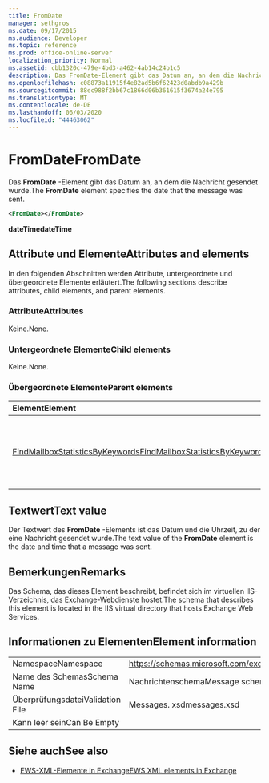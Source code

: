 ```yaml
---
title: FromDate
manager: sethgros
ms.date: 09/17/2015
ms.audience: Developer
ms.topic: reference
ms.prod: office-online-server
localization_priority: Normal
ms.assetid: cbb1320c-479e-4bd3-a462-4ab14c24b1c5
description: Das FromDate-Element gibt das Datum an, an dem die Nachricht gesendet wurde.
ms.openlocfilehash: c08873a11915f4e82ad5b6f62423d0abdb9a429b
ms.sourcegitcommit: 88ec988f2bb67c1866d06b361615f3674a24e795
ms.translationtype: MT
ms.contentlocale: de-DE
ms.lasthandoff: 06/03/2020
ms.locfileid: "44463062"
---
```

# <a name="fromdate"></a><span data-ttu-id="110cd-103">FromDate</span><span class="sxs-lookup"><span data-stu-id="110cd-103">FromDate</span></span>

<span data-ttu-id="110cd-104">Das **FromDate** -Element gibt das Datum an, an dem die Nachricht gesendet wurde.</span><span class="sxs-lookup"><span data-stu-id="110cd-104">The **FromDate** element specifies the date that the message was sent.</span></span> 
  
```XML
<FromDate></FromDate>
```

 <span data-ttu-id="110cd-105">**dateTime**</span><span class="sxs-lookup"><span data-stu-id="110cd-105">**dateTime**</span></span>
## <a name="attributes-and-elements"></a><span data-ttu-id="110cd-106">Attribute und Elemente</span><span class="sxs-lookup"><span data-stu-id="110cd-106">Attributes and elements</span></span>

<span data-ttu-id="110cd-107">In den folgenden Abschnitten werden Attribute, untergeordnete und übergeordnete Elemente erläutert.</span><span class="sxs-lookup"><span data-stu-id="110cd-107">The following sections describe attributes, child elements, and parent elements.</span></span>
  
### <a name="attributes"></a><span data-ttu-id="110cd-108">Attribute</span><span class="sxs-lookup"><span data-stu-id="110cd-108">Attributes</span></span>

<span data-ttu-id="110cd-109">Keine.</span><span class="sxs-lookup"><span data-stu-id="110cd-109">None.</span></span>
  
### <a name="child-elements"></a><span data-ttu-id="110cd-110">Untergeordnete Elemente</span><span class="sxs-lookup"><span data-stu-id="110cd-110">Child elements</span></span>

<span data-ttu-id="110cd-111">Keine.</span><span class="sxs-lookup"><span data-stu-id="110cd-111">None.</span></span>
  
### <a name="parent-elements"></a><span data-ttu-id="110cd-112">Übergeordnete Elemente</span><span class="sxs-lookup"><span data-stu-id="110cd-112">Parent elements</span></span>

|<span data-ttu-id="110cd-113">**Element**</span><span class="sxs-lookup"><span data-stu-id="110cd-113">**Element**</span></span>|<span data-ttu-id="110cd-114">**Beschreibung**</span><span class="sxs-lookup"><span data-stu-id="110cd-114">**Description**</span></span>|
|:-----|:-----|
|[<span data-ttu-id="110cd-115">FindMailboxStatisticsByKeywords</span><span class="sxs-lookup"><span data-stu-id="110cd-115">FindMailboxStatisticsByKeywords</span></span>](findmailboxstatisticsbykeywords.md) <br/> |<span data-ttu-id="110cd-116">Gibt eine Anforderung an, nach Postfachstatistiken nach Stichwort zu suchen.</span><span class="sxs-lookup"><span data-stu-id="110cd-116">Specifies a request to search for mailbox statistics by keyword.</span></span>  <br/> |
   
## <a name="text-value"></a><span data-ttu-id="110cd-117">Textwert</span><span class="sxs-lookup"><span data-stu-id="110cd-117">Text value</span></span>

<span data-ttu-id="110cd-118">Der Textwert des **FromDate** -Elements ist das Datum und die Uhrzeit, zu der eine Nachricht gesendet wurde.</span><span class="sxs-lookup"><span data-stu-id="110cd-118">The text value of the **FromDate** element is the date and time that a message was sent.</span></span> 
  
## <a name="remarks"></a><span data-ttu-id="110cd-119">Bemerkungen</span><span class="sxs-lookup"><span data-stu-id="110cd-119">Remarks</span></span>

<span data-ttu-id="110cd-120">Das Schema, das dieses Element beschreibt, befindet sich im virtuellen IIS-Verzeichnis, das Exchange-Webdienste hostet.</span><span class="sxs-lookup"><span data-stu-id="110cd-120">The schema that describes this element is located in the IIS virtual directory that hosts Exchange Web Services.</span></span>
  
## <a name="element-information"></a><span data-ttu-id="110cd-121">Informationen zu Elementen</span><span class="sxs-lookup"><span data-stu-id="110cd-121">Element information</span></span>

|||
|:-----|:-----|
|<span data-ttu-id="110cd-122">Namespace</span><span class="sxs-lookup"><span data-stu-id="110cd-122">Namespace</span></span>  <br/> |https://schemas.microsoft.com/exchange/services/2006/messages  <br/> |
|<span data-ttu-id="110cd-123">Name des Schemas</span><span class="sxs-lookup"><span data-stu-id="110cd-123">Schema Name</span></span>  <br/> |<span data-ttu-id="110cd-124">Nachrichtenschema</span><span class="sxs-lookup"><span data-stu-id="110cd-124">Message schema</span></span>  <br/> |
|<span data-ttu-id="110cd-125">Überprüfungsdatei</span><span class="sxs-lookup"><span data-stu-id="110cd-125">Validation File</span></span>  <br/> |<span data-ttu-id="110cd-126">Messages. xsd</span><span class="sxs-lookup"><span data-stu-id="110cd-126">messages.xsd</span></span>  <br/> |
|<span data-ttu-id="110cd-127">Kann leer sein</span><span class="sxs-lookup"><span data-stu-id="110cd-127">Can Be Empty</span></span>  <br/> ||
   
## <a name="see-also"></a><span data-ttu-id="110cd-128">Siehe auch</span><span class="sxs-lookup"><span data-stu-id="110cd-128">See also</span></span>



- [<span data-ttu-id="110cd-129">EWS-XML-Elemente in Exchange</span><span class="sxs-lookup"><span data-stu-id="110cd-129">EWS XML elements in Exchange</span></span>](ews-xml-elements-in-exchange.md)

